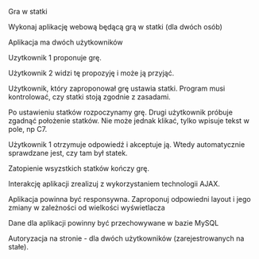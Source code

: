 Gra w statki

Wykonaj aplikację webową będącą grą w statki (dla dwóch osób)

Aplikacja ma dwóch użytkowników

Uzytkownik 1 proponuje grę.

Użytkownik 2 widzi tę propozyję i może ją przyjąć.

Użytkownik, który zaproponował grę ustawia statki. Program musi kontrolować, czy statki stoją zgodnie z zasadami.

Po ustawieniu statków rozpoczynamy grę. Drugi użytkownik próbuje zgadnąć położenie statków. Nie może jednak klikać, tylko wpisuje tekst w pole, np C7.

Użytkownik 1 otrzymuje odpowiedź i akceptuje ją. Wtedy automatycznie sprawdzane jest, czy tam był statek.

Zatopienie wsyzstkich statków kończy grę.

 

Interakcję aplikacji zrealizuj z wykorzystaniem technologii AJAX.

Aplikacja powinna być responsywna. Zaproponuj odpowiedni layout i jego zmiany w zależności od wielkości wyświetlacza

Dane dla aplikacji powinny być przechowywane w bazie MySQL

Autoryzacja na stronie - dla dwóch użytkowników (zarejestrowanych na stałe).
